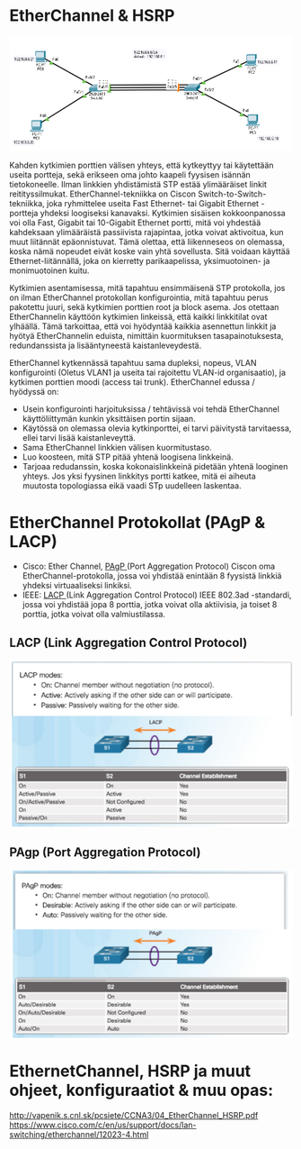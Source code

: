 # EtherChannel & HSRP

![Alt text](images/HSRP-LACP-map1.PNG?raw=true)

Kahden kytkimien porttien välisen yhteys, että kytkeyttyy tai käytettään useita portteja, sekä erikseen oma johto kaapeli fyysisen isännän tietokoneelle. Ilman linkkien yhdistämistä STP estää ylimääräiset linkit reitityssilmukat. EtherChannel-tekniikka on Ciscon Switch-to-Switch-tekniikka, joka ryhmittelee useita Fast Ethernet- tai Gigabit Ethernet -portteja yhdeksi loogiseksi kanavaksi. Kytkimien sisäisen kokkoonpanossa voi olla Fast, Gigabit tai 10-Gigabit Ethernet portti, mitä voi yhdestää kahdeksaan ylimääräistä passiivista rajapintaa, jotka voivat aktivoitua, kun muut liitännät epäonnistuvat. Tämä olettaa, että liikenneseos on olemassa, koska nämä nopeudet eivät koske vain yhtä sovellusta. Sitä voidaan käyttää Ethernet-liitännällä, joka on kierretty parikaapelissa, yksimuotoinen- ja monimuotoinen kuitu.

Kytkimien asentamisessa, mitä tapahtuu ensimmäisenä STP protokolla, jos on ilman EtherChannel protokollan konfigurointia, mitä tapahtuu perus pakotettu juuri, sekä kytkimien porttien root ja block asema. Jos otettaan EtherChannelin käyttöön kytkimien linkeissä, että kaikki linkkitilat ovat ylhäällä. Tämä tarkoittaa, että voi hyödyntää kaikkia asennettun linkkit ja hyötyä EtherChannelin eduista, nimittäin kuormituksen tasapainotuksesta, redundanssista ja lisääntyneestä kaistanleveydestä. 

EtherChannel kytkennässä tapahtuu sama dupleksi, nopeus, VLAN konfigurointi (Oletus VLAN1 ja useita tai rajoitettu VLAN-id organisaatio), ja kytkimen porttien moodi (access tai trunk). EtherChannel edussa / hyödyssä on:
- Usein konfigurointi harjoituksissa / tehtävissä voi tehdä EtherChannel käyttöliittymän kunkin yksittäisen portin sijaan.
- Käytössä on olemassa olevia kytkinporttei, ei tarvi päivitystä tarvitaessa, ellei tarvi lisää kaistanleveyttä.
- Sama EtherChannel linkkien välisen kuormitustaso.
- Luo koosteen, mitä STP pitää yhtenä loogisena linkkeinä.
- Tarjoaa redudanssin, koska kokonaislinkkeinä pidetään yhtenä looginen yhteys. Jos yksi fyysinen linkkitys portti katkee, mitä ei aiheuta muutosta topologiassa eikä vaadi STp uudelleen laskentaa.

# EtherChannel Protokollat (PAgP & LACP)

- Cisco: Ether Channel, <ins> PAgP </ins> (Port Aggregation Protocol) Ciscon oma EtherChannel-protokolla, jossa voi yhdistää enintään 8 fyysistä linkkiä yhdeksi virtuaaliseksi linkiksi.  <br>
-  IEEE: <ins> LACP </ins> (Link Aggregation Control Protocol) IEEE 802.3ad -standardi, jossa voi yhdistää jopa 8 porttia, jotka voivat olla aktiivisia, ja toiset 8 porttia, jotka voivat olla valmiustilassa. <br>

<h2>LACP (Link Aggregation Control Protocol) </h2>

![Alt text](images/EtherChannel-LACP.PNG?raw=true)

<h2>PAgp (Port Aggregation Protocol) </h2>

![Alt text](images/EtherChannel-PAGP.PNG?raw=true)

# EthernetChannel, HSRP ja muut ohjeet, konfiguraatiot & muu opas:

http://vapenik.s.cnl.sk/pcsiete/CCNA3/04_EtherChannel_HSRP.pdf <br>
https://www.cisco.com/c/en/us/support/docs/lan-switching/etherchannel/12023-4.html <br>
<br>
